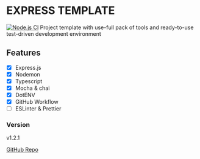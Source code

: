 # EXPRESS TEMPLATE
[![Node.js CI](https://github.com/MateoDi9z/express-template/actions/workflows/node.js.yml/badge.svg?branch=master)](https://github.com/MateoDi9z/express-template/actions/workflows/node.js.yml)
Project template with use-full pack of tools and ready-to-use test-driven development environment

## Features
- [x] Express.js
- [x] Nodemon
- [x] Typescript
- [x] Mocha & chai
- [x] DotENV
- [x] GitHub Workflow
- [ ] ESLinter & Prettier

### Version
v1.2.1

[GitHub Repo](https://github.com/MateoDi9z/express-template)
